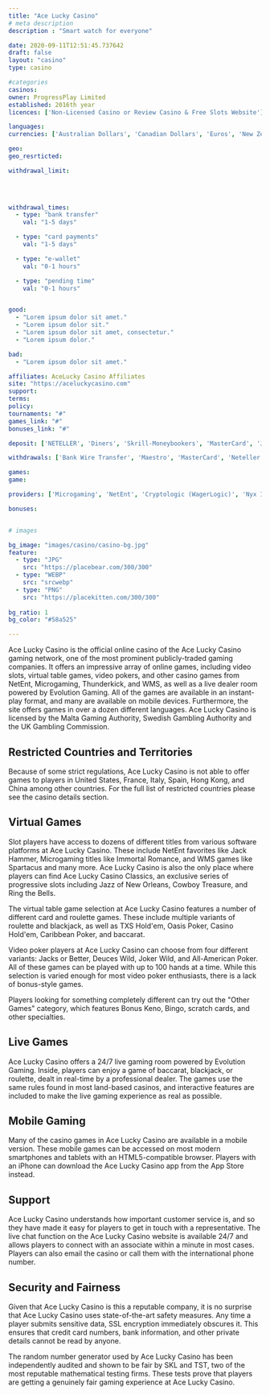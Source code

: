 ```yaml
---
title: "Ace Lucky Casino"
# meta description
description : "Smart watch for everyone"

date: 2020-09-11T12:51:45.737642
draft: false
layout: "casino" 
type: casino

#categories
casinos: 
owner: ProgressPlay Limited
established: 2016th year
licences: ['Non-Licensed Casino or Review Casino & Free Slots Website']

languages: 
currencies: ['Australian Dollars', 'Canadian Dollars', 'Euros', 'New Zealand Dollars', 'Pounds Sterling', 'United States Dollars']

geo: 
geo_resrticted: 

withdrawal_limit:

  
  

withdrawal_times:
  - type: "bank transfer"
    val: "1-5 days"

  - type: "card payments"
    val: "1-5 days"

  - type: "e-wallet"
    val: "0-1 hours"

  - type: "pending time"
    val: "0-1 hours"


good:
  - "Lorem ipsum dolor sit amet."
  - "Lorem ipsum dolor sit."
  - "Lorem ipsum dolor sit amet, consectetur."
  - "Lorem ipsum dolor."

bad:
  - "Lorem ipsum dolor sit amet."

affiliates: AceLucky Casino Affiliates
site: "https://aceluckycasino.com"
support: 
terms:
policy:
tournaments: "#"
games_link: "#"
bonuses_link: "#"

deposit: ['NETELLER', 'Diners', 'Skrill-Moneybookers', 'MasterCard', 'JCB', 'Solo', 'Visa Delta', 'Visa Debit', 'Visa QIWI', 'PayPal', 'Switch', 'paysafecard', 'SOFORT Banking', 'Local/Fast Bank Transfers', 'Discover', 'Giropay', 'ecoPayz', 'Trustly', 'Visa Electron', 'Visa', 'WebMoney', 'Euteller', 'Maestro', 'Zimpler', 'iDeal']

withdrawals: ['Bank Wire Transfer', 'Maestro', 'MasterCard', 'Neteller', 'Paysafe Card', 'Visa', 'Euteller', 'Skrill', 'Trustly', 'EcoPayz', 'QIWI', 'Fast Bank Transfer', 'WebMoney']

games: 
game:

providers: ['Microgaming', 'NetEnt', 'Cryptologic (WagerLogic)', 'Nyx Interactive', 'NextGen Gaming', 'Leander Games', 'Quickspin', 'Rabcat', 'Thunderkick', 'Big Time Gaming', 'Elk Studios', 'Iron Dog Studios', '1x2Games', 'Lightning Box', 'Chance Interactive', 'Core Gaming', 'Betdigital', 'Blueprint Gaming', 'Gamevy', 'Games Lab', 'Extreme Live Gaming', 'SG Gaming', 'Genesis Gaming', 'Skillzzgaming', '2 By 2 Gaming', 'Games Warehouse', 'Playson', 'Inspired', 'Eyecon', 'Just For The Win', 'Tom Horn Gaming', 'Magnet Gaming', 'Fugaso', 'Evolution Gaming', 'Wazdan', 'Foxium']

bonuses:


# images

bg_image: "images/casino/casino-bg.jpg"  
feature:
  - type: "JPG" 
    src: "https://placebear.com/300/300"
  - type: "WEBP"
    src: "srcwebp"
  - type: "PNG"
    src: "https://placekitten.com/300/300"  
 
bg_ratio: 1 
bg_color: "#58a525"  

---
```


Ace Lucky Casino is the official online casino of the Ace Lucky Casino gaming network, one of the most prominent publicly-traded gaming companies. It offers an impressive array of online games, including video slots, virtual table games, video pokers, and other casino games from NetEnt, Microgaming, Thunderkick, and WMS, as well as a live dealer room powered by Evolution Gaming. All of the games are available in an instant-play format, and many are available on mobile devices. Furthermore, the site offers games in over a dozen different languages. Ace Lucky Casino is licensed by the Malta Gaming Authority, Swedish Gambling Authority and the UK Gambling Commission.

## Restricted Countries and Territories
Because of some strict regulations, Ace Lucky Casino is not able to offer games to players in United States, France, Italy, Spain, Hong Kong, and China among other countries. For the full list of restricted countries please see the casino details section.

## Virtual Games
Slot players have access to dozens of different titles from various software platforms at Ace Lucky Casino. These include NetEnt favorites like Jack Hammer, Microgaming titles like Immortal Romance, and WMS games like Spartacus and many more. Ace Lucky Casino is also the only place where players can find Ace Lucky Casino Classics, an exclusive series of progressive slots including Jazz of New Orleans, Cowboy Treasure, and Ring the Bells.

The virtual table game selection at Ace Lucky Casino features a number of different card and roulette games. These include multiple variants of roulette and blackjack, as well as TXS Hold'em, Oasis Poker, Casino Hold'em, Caribbean Poker, and baccarat.

Video poker players at Ace Lucky Casino can choose from four different variants: Jacks or Better, Deuces Wild, Joker Wild, and All-American Poker. All of these games can be played with up to 100 hands at a time. While this selection is varied enough for most video poker enthusiasts, there is a lack of bonus-style games.

Players looking for something completely different can try out the "Other Games" category, which features Bonus Keno, Bingo, scratch cards, and other specialties.

## Live Games
Ace Lucky Casino offers a 24/7 live gaming room powered by Evolution Gaming. Inside, players can enjoy a game of baccarat, blackjack, or roulette, dealt in real-time by a professional dealer. The games use the same rules found in most land-based casinos, and interactive features are included to make the live gaming experience as real as possible.

## Mobile Gaming
Many of the casino games in Ace Lucky Casino are available in a mobile version. These mobile games can be accessed on most modern smartphones and tablets with an HTML5-compatible browser. Players with an iPhone can download the Ace Lucky Casino app from the App Store instead.

## Support
Ace Lucky Casino understands how important customer service is, and so they have made it easy for players to get in touch with a representative. The live chat function on the Ace Lucky Casino website is available 24/7 and allows players to connect with an associate within a minute in most cases. Players can also email the casino or call them with the international phone number.

## Security and Fairness
Given that Ace Lucky Casino is this a reputable company, it is no surprise that Ace Lucky Casino uses state-of-the-art safety measures. Any time a player submits sensitive data, SSL encryption immediately obscures it. This ensures that credit card numbers, bank information, and other private details cannot be read by anyone.

The random number generator used by Ace Lucky Casino has been independently audited and shown to be fair by SKL and TST, two of the most reputable mathematical testing firms. These tests prove that players are getting a genuinely fair gaming experience at Ace Lucky Casino.
